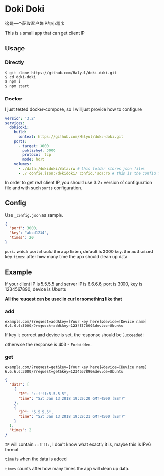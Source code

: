 # Doki Doki

这是一个获取客户端IP的小程序

This is a small app that can get client IP

## Usage

### Directly
```` bash
$ git clone https://github.com/Halyul/doki-doki.git
$ cd doki-doki
$ npm i
$ npm start
````

### Docker
I just tested docker-compose, so I will just provide how to configure

```` yaml
version: '3.2'
services:
  dokidoki:
    build:
      context: https://github.com/Halyul/doki-doki.git
    ports:
      - target: 3000
        published: 3000
        protocol: tcp
        mode: host
    volumes:
      - ./data:/dokidoki/data:rw # this folder stores json files
      - ./_config.json:/dokidoki/_config.json:ro # this is the config file
````
In order to get real client IP, you should use 3.2+ version of configuration file and with such `ports` configuration.

## Config
Use `_config.json` as sample.
```` json
{
  "port": 3000,
  "key": "abcd1234",
  "times": 20
}
````
`port`: which port should the app listen, default is 3000
`key`: the authorized key
`times`: after how many time the app should clean up data

## Example

If your client IP is 5.5.5.5
and server IP is 6.6.6.6, port is 3000, key is 1234567890, device is Ubuntu

**All the reuqest can be used in curl or something like that**

### add
`example.com/?request=add&key=[Your key here]&device=[Device name]`
`6.6.6.6:3000/?request=add&key=1234567890&device=Ubuntu`

If key is correct and device is set, the response should be `Succeeded!`

otherwise the response is 403 - `Forbidden`.

### get
`example.com/?request=get&key=[Your key here]&device=[Device name]`
`6.6.6.6:3000/?request=get&key=1234567890&device=Ubuntu`

```` json
{
  "data": [
    {
      "IP": "::ffff:5.5.5.5",
      "time": "Sat Jan 13 2018 19:29:20 GMT-0500 (EST)"
    },
    {
      "IP": "5.5.5.5",
      "time": "Sat Jan 13 2018 19:29:21 GMT-0500 (EST)"
    }
  ],
  "times": 2
}

````

`IP` will contain `::ffff:`, I don't know what exactly it is, maybe this is IPv6 format

`time` is when the data is added

`times` counts after how many times the app will clean up data.
